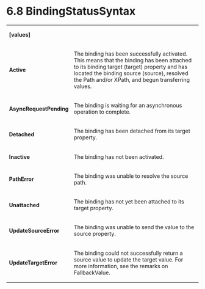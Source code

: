 <html dir="LTR" xmlns:mshelp="http://msdn.microsoft.com/mshelp" xmlns:ddue="http://ddue.schemas.microsoft.com/authoring/2003/5" xmlns:xlink="http://www.w3.org/1999/xlink" xmlns:tool="http://www.microsoft.com/tooltip"><body><input type="hidden" id="userDataCache" class="userDataStyle"><input type="hidden" id="hiddenScrollOffset"><img id="dropDownImage" style="display:none; height:0; width:0;" src="../local/drpdown.gif"><img id="dropDownHoverImage" style="display:none; height:0; width:0;" src="../local/drpdown_orange.gif"><img id="collapseImage" style="display:none; height:0; width:0;" src="../local/collapse.gif"><img id="expandImage" style="display:none; height:0; width:0;" src="../local/exp.gif"><img id="collapseAllImage" style="display:none; height:0; width:0;" src="../local/collall.gif"><img id="expandAllImage" style="display:none; height:0; width:0;" src="../local/expall.gif"><img id="copyImage" style="display:none; height:0; width:0;" src="../local/copycode.gif"><img id="copyHoverImage" style="display:none; height:0; width:0;" src="../local/copycodeHighlight.gif"><div id="header"><h1 class="heading">6.8 BindingStatusSyntax</h1></div><div id="mainSection"><div id="mainBody"><div id="allHistory" class="saveHistory" onsave="saveAll()" onload="loadAll()"></div>




<p xmlns:wsd="http://wsdev.schemas.microsoft.com/authoring/2008/2" xmlns:msxsl="urn:schemas-microsoft-com:xslt" xmlns:script="urn:script" xmlns:build="urn:build">
<div id="sectionSection0" class="section" name="collapseableSection"><content xmlns="http://ddue.schemas.microsoft.com/authoring/2003/5" xmlns:wsd="http://wsdev.schemas.microsoft.com/authoring/2008/2" xmlns:msxsl="urn:schemas-microsoft-com:xslt" xmlns:script="urn:script" xmlns:build="urn:build">
				</content></div><div id="sectionSection1" class="section" name="collapseableSection"><content xmlns="http://ddue.schemas.microsoft.com/authoring/2003/5" xmlns:wsd="http://wsdev.schemas.microsoft.com/authoring/2008/2" xmlns:msxsl="urn:schemas-microsoft-com:xslt" xmlns:script="urn:script" xmlns:build="urn:build">
					<p xmlns=""><b></b></p><table class="ProtocolAuthoredTable" xmlns=""><tr>
								<td>
									<p>
										<b>[values]</b>
									</p>
								</td>
								<td>
								</td>
							</tr><tr>
							<td>
								<p>
									<b>Active</b>
								</p>
							</td>
							<td>
								<p>The binding has been successfully activated. This means that the binding has been attached to its binding target (target) property and has located the binding source (source), resolved the Path and/or XPath, and begun transferring values.</p>
							</td>
						</tr><tr>
							<td>
								<p>
									<b>AsyncRequestPending</b>
								</p>
							</td>
							<td>
								<p>The binding is waiting for an asynchronous operation to complete.</p>
							</td>
						</tr><tr>
							<td>
								<p>
									<b>Detached</b>
								</p>
							</td>
							<td>
								<p>The binding has been detached from its target property.</p>
							</td>
						</tr><tr>
							<td>
								<p>
									<b>Inactive</b>
								</p>
							</td>
							<td>
								<p>The binding has not been activated.</p>
							</td>
						</tr><tr>
							<td>
								<p>
									<b>PathError</b>
								</p>
							</td>
							<td>
								<p>The binding was unable to resolve the source path.</p>
							</td>
						</tr><tr>
							<td>
								<p>
									<b>Unattached</b>
								</p>
							</td>
							<td>
								<p>The binding has not yet been attached to its target property.</p>
							</td>
						</tr><tr>
							<td>
								<p>
									<b>UpdateSourceError</b>
								</p>
							</td>
							<td>
								<p>The binding was unable to send the value to the source property.</p>
							</td>
						</tr><tr>
							<td>
								<p>
									<b>UpdateTargetError</b>
								</p>
							</td>
							<td>
								<p>The binding could not successfully return a source value to update the target value. For more information, see the remarks on FallbackValue.</p>
							</td>
						</tr></table>
				</content></div><!--[if gte IE 5]>
			<tool:tip element="languageFilterToolTip" avoidmouse="false"/>
		<![endif]--></div><a name="feedback"></a><span></span></div></body></html>